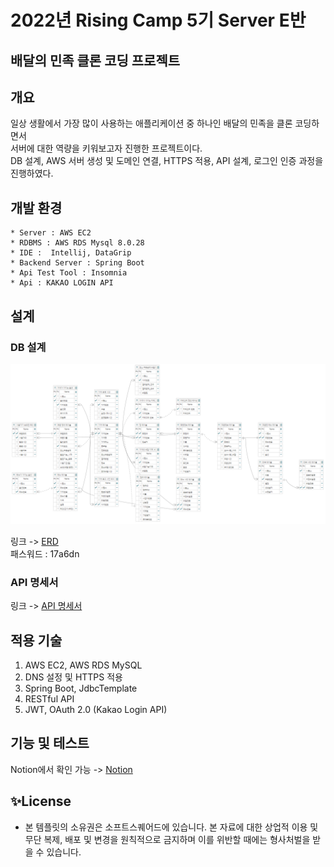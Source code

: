 # 2022년 Rising Camp 5기 Server E반
## 배달의 민족 클론 코딩 프로젝트

## 개요

일상 생활에서 가장 많이 사용하는 애플리케이션 중 하나인 배달의 민족을 클론 코딩하면서<br/> 
서버에 대한 역량을 키워보고자 진행한 프로젝트이다.  
DB 설계, AWS 서버 생성 및 도메인 연결, HTTPS 적용, API 설계, 로그인 인증 과정을 진행하였다.

## 개발 환경
```
* Server : AWS EC2
* RDBMS : AWS RDS Mysql 8.0.28
* IDE :  Intellij, DataGrip
* Backend Server : Spring Boot
* Api Test Tool : Insomnia
* Api : KAKAO LOGIN API
```

## 설계

### DB 설계
![ERD](image/ERD.PNG)<br/>

링크 -> [ERD](https://aquerytool.com/aquerymain/index/?rurl=4e0d50a9-1305-4267-ba52-edc547870fa4)<br/>
패스워드 : 17a6dn <br/>

### API 명세서<br/>

링크 -> [API 명세서](https://docs.google.com/spreadsheets/d/1sGsCyxm9wlEmrYxr6B_MxS8FlWkzNo8Fp6qbodJkLU8/edit?usp=sharing)<br/>

## 적용 기술

1. AWS EC2, AWS RDS MySQL
2. DNS 설정 및 HTTPS 적용
3. Spring Boot, JdbcTemplate
4. RESTful API
5. JWT, OAuth 2.0 (Kakao Login API)

## 기능 및 테스트

Notion에서 확인 가능 -> [Notion](https://giri-space.notion.site/2-REST-API-e55c6ad8832449ceadbe83bf495ff3f4)

## ✨License
- 본 템플릿의 소유권은 소프트스퀘어드에 있습니다. 본 자료에 대한 상업적 이용 및 무단 복제, 배포 및 변경을 원칙적으로 금지하며 이를 위반할 때에는 형사처벌을 받을 수 있습니다.
